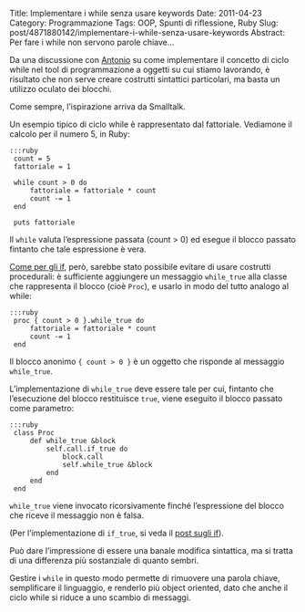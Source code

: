 Title: Implementare i while senza usare keywords
Date: 2011-04-23
Category: Programmazione
Tags: OOP, Spunti di riflessione, Ruby
Slug: post/4871880142/implementare-i-while-senza-usare-keywords
Abstract: Per fare i while non servono parole chiave...

Da una discussione con [Antonio][] su come implementare il concetto di ciclo while nel tool di programmazione a oggetti su cui stiamo lavorando, è risultato che non serve creare costrutti sintattici particolari, ma basta un utilizzo oculato dei blocchi.

[Antonio]: http://blogs.ugidotnet.org/AntonioGanci/Default.aspx

Come sempre, l’ispirazione arriva da Smalltalk.

Un esempio tipico di ciclo while è rappresentato dal fattoriale. Vediamone il calcolo per il numero 5, in Ruby:

    :::ruby
     count = 5
     fattoriale = 1

     while count > 0 do
         fattoriale = fattoriale * count
         count -= 1
     end

     puts fattoriale

Il `while` valuta l’espressione passata (count > 0) ed esegue il blocco passato fintanto che tale espressione è vera.

[Come per gli if][], però, sarebbe stato possibile evitare di usare costrutti procedurali: è sufficiente aggiungere un messaggio `while_true` alla classe che rappresenta il blocco (cioè `Proc`), e usarlo in modo del tutto analogo al while:

[Come per gli if]: /post/3181905943/implementare-gli-if-senza-usare-keywords/

    :::ruby
     proc { count > 0 }.while_true do
         fattoriale = fattoriale * count
         count -= 1
     end

Il blocco anonimo `{ count > 0 }` è un oggetto che risponde al messaggio `while_true`.

L’implementazione di `while_true` deve essere tale per cui, fintanto che l’esecuzione del blocco restituisce `true`, viene eseguito il blocco passato come parametro:

    :::ruby
     class Proc
         def while_true &block
             self.call.if_true do
                 block.call
                 self.while_true &block
             end
         end
     end

`while_true` viene invocato ricorsivamente finché l’espressione del blocco che riceve il messaggio non è falsa.

(Per l’implementazione di `if_true`, si veda il [post sugli if]).

[post sugli if]: /post/3181905943/implementare-gli-if-senza-usare-keywords/

Può dare l’impressione di essere una banale modifica sintattica, ma si tratta di una differenza più sostanziale di quanto sembri.

Gestire i `while` in questo modo permette di rimuovere una parola chiave, semplificare il linguaggio, e renderlo più object oriented, dato che anche il ciclo while si riduce a uno scambio di messaggi.
